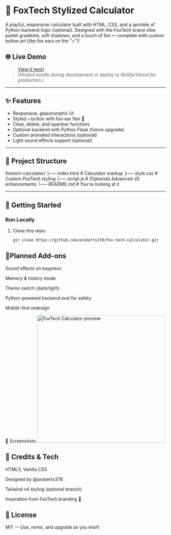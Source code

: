 # 🦊 FoxTech Stylized Calculator

A playful, responsive calculator built with HTML, CSS, and a sprinkle of Python backend logic (optional). Designed with the FoxTech brand vibe: pastel gradients, soft shadows, and a touch of fun — complete with custom button art (like fox ears on the "=")!

## 🌐 Live Demo

> [View it here!](https://glowing-chainsaw-jv97vgx95r5cqvqq-5000.app.github.dev/)  
> *(Hosted locally during development or deploy to Netlify/Vercel for production.)*

---

## ✨ Features

- Responsive, glassmorphic UI
- Styled `=` button with fox-ear flair 🦊
- Clear, delete, and operator functions
- Optional backend with Python Flask (future upgrade)
- Custom animated interactions (optional)
- Light sound effects support (optional)

---

## 📁 Project Structure
foxtech-calculator/
├── index.html # Calculator markup
├── style.css # Custom FoxTech styling
├── script.js # (Optional) Advanced JS enhancements
└── README.md # You're looking at it


---

## 🚀 Getting Started

### Run Locally

1. Clone this repo:
   ```bash
   git clone https://github.com/aroberts378/fox-tech-calculator.git

## 🧪Planned Add-ons
 Sound effects on keypress

 Memory & history mode

 Theme switch (dark/light)

 Python-powered backend eval for safety

 Mobile-first redesign

 📸 Screenshots
<img src="path-to-screenshot.png" width="400" alt="FoxTech Calculator preview" />


## 🧠 Credits & Tech
HTML5, Vanilla CSS

Designed by @aroberts378

Tailwind v4 styling (optional branch)

Inspiration from FoxTech branding 🌸

## 🐾 License
MIT — Use, remix, and upgrade as you wish!



